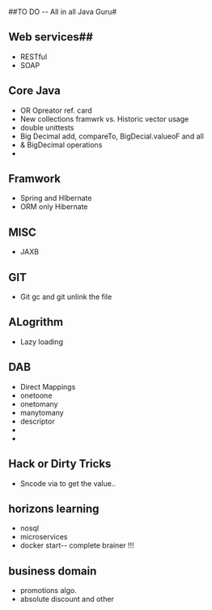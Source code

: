 ##TO DO -- All in all Java Guru#


## Web services##
- RESTful
- SOAP 


## Core Java ##

- OR Opreator ref. card
- New collections framwrk vs. Historic vector usage
- double unittests
- Big Decimal add, compareTo, BigDecial.valueoF and all 
- & BigDecimal operations
-  


## Framwork ##

- Spring and HIbernate
- ORM only Hibernate



## MISC ##

- JAXB



## GIT ##

- Git gc and git unlink the file

## ALogrithm ##

- Lazy loading 


## DAB ##

- Direct Mappings
- onetoone
- onetomany
- manytomany
- descriptor
- 
- 
## Hack or Dirty Tricks ##
- Sncode via to get the value..


## horizons learning ##
- nosql
- microservices
- docker start-- complete brainer !!!

## business domain ##
- promotions algo.
- absolute discount and other